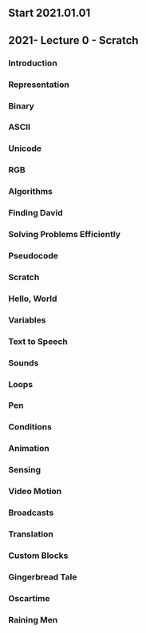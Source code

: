 ## Start 2021.01.01
## 2021- Lecture 0 - Scratch
### Introduction
### Representation
### Binary
### ASCII
### Unicode
### RGB
### Algorithms
### Finding David
### Solving Problems Efficiently
### Pseudocode
### Scratch
### Hello, World
### Variables
### Text to Speech
### Sounds
### Loops
### Pen
### Conditions
### Animation
### Sensing
### Video Motion
### Broadcasts
### Translation
### Custom Blocks
### Gingerbread Tale
### Oscartime
### Raining Men